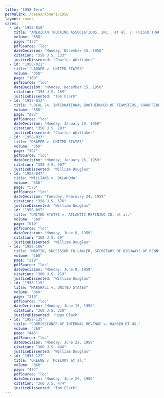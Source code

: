 ```yaml
---
title: "1958 Term"
permalink: /cases/loners/1958
layout: cases
cases:
  - id: "1958-018"
    title: "AMERICAN TRUCKING ASSOCIATIONS, INC., et al. v. FRISCO TRANSPORTATION CO."
    volume: "358"
    page: "133"
    pdfSource: "loc"
    dateDecision: "Monday, December 15, 1958"
    citation: "358 U.S. 133"
    justiceDissented: "Charles Whittaker"
  - id: "1958-021"
    title: "LADNER v. UNITED STATES"
    volume: "358"
    page: "169"
    pdfSource: "loc"
    dateDecision: "Monday, December 15, 1958"
    citation: "358 U.S. 169"
    justiceDissented: "Tom Clark"
  - id: "1958-032"
    title: "LOCAL 24, INTERNATIONAL BROTHERHOOD OF TEAMSTERS, CHAUFFEURS, WAREHOUSEMEN AND HELPERS OF AMERICA, AFL-CIO, et al. v. OLIVER et al."
    volume: "358"
    page: "283"
    pdfSource: "loc"
    dateDecision: "Monday, January 19, 1959"
    citation: "358 U.S. 283"
    justiceDissented: "Charles Whittaker"
  - id: "1958-033"
    title: "DRAPER v. UNITED STATES"
    volume: "358"
    page: "307"
    pdfSource: "loc"
    dateDecision: "Monday, January 26, 1959"
    citation: "358 U.S. 307"
    justiceDissented: "William Douglas"
  - id: "1958-047"
    title: "WILLIAMS v. OKLAHOMA"
    volume: "358"
    page: "576"
    pdfSource: "loc"
    dateDecision: "Tuesday, February 24, 1959"
    citation: "358 U.S. 576"
    justiceDissented: "William Douglas"
  - id: "1958-097"
    title: "UNITED STATES v. ATLANTIC REFINING CO. et al."
    volume: "360"
    page: "019"
    pdfSource: "loc"
    dateDecision: "Monday, June 8, 1959"
    citation: "360 U.S. 19"
    justiceDissented: "William Douglas"
  - id: "1958-106"
    title: "MARTIN, SUCCESSOR TO LAWLER, SECRETARY OF HIGHWAYS OF PENNSYLVANIA, et al. v. CREASY et al."
    volume: "360"
    page: "219"
    pdfSource: "loc"
    dateDecision: "Monday, June 8, 1959"
    citation: "360 U.S. 219"
    justiceDissented: "William Douglas"
  - id: "1958-115"
    title: "MARSHALL v. UNITED STATES"
    volume: "360"
    page: "310"
    pdfSource: "loc"
    dateDecision: "Monday, June 15, 1959"
    citation: "360 U.S. 310"
    justiceDissented: "Hugo Black"
  - id: "1958-125"
    title: "COMMISSIONER OF INTERNAL REVENUE v. HANSEN ET UX."
    volume: "360"
    page: "446"
    pdfSource: "loc"
    dateDecision: "Monday, June 22, 1959"
    citation: "360 U.S. 446"
    justiceDissented: "William Douglas"
  - id: "1958-127"
    title: "GREENE v. MCELROY et al."
    volume: "360"
    page: "474"
    pdfSource: "loc"
    dateDecision: "Monday, June 29, 1959"
    citation: "360 U.S. 474"
    justiceDissented: "Tom Clark"
---
```

